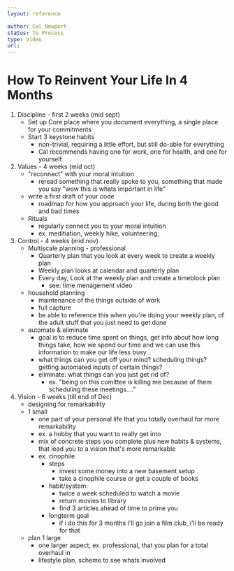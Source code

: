 ```yaml
---
layout: reference

author: Cal Newport
status: To Process
type: Video
url:
---
```

# How To Reinvent Your Life In 4 Months


1. Discipline - first 2 weeks (mid sept)
	- Set up Core place where you document everything, a single place for your commitments
	- Start 3 keystone habits
		- non-trivial, requiring a little effort, but still do-able for everything
		- Cal recommends having one for work,  one for health, and one for yourself 
2. Values - 4 weeks (mid oct)
	 - "reconnect" with your moral intuition
		 - reread something that really spoke to you, something that made you say "wow this is whats important in life"
	 - write a first draft of your code
		 - roadmap for how you approach your life, during both the good and bad times
	 - Rituals
		 - regularly connect you to your moral intuition 
		 - ex. meditiation, weekly hike, volunteering, 
3. Control - 4 weeks (mid nov)
	- Multiscale planning - professional
		- Quarterly plan that you look at every week to create a weekly plan
		- Weekly plan looks at calendar and quarterly plan
		- Every day, Look at the weekly plan and create a timeblock plan
			- see: time menagement video
	- household planning
		- maintenance of the things outside of work
		- full capture
		- be able to reference this when you're doing your weekly plan, of the adult stuff that you just need to get done
	- automate & eliminate
		- goal is to reduce time spent on things, get info about how long things take, how we spend our time and we can use this information to make our life less busy
		- what things can you get off your mind? scheduling things? getting automated inputs of certain things?
		- eliminate: what things can you just get rid of?
			- ex. "being on this comittee is killing me because of them scheduling these meetings...."
4. Vision - 6 weeks (till end of Dec)
	- designing for remarkability
	- 1 small
		- one part of your personal life that you totally overhaul for more remarkability
		- ex. a hobby that you want to really get into
		- mix of concrete steps you complete plus new habits & systems, that lead you to a vision that's more remarkable
		- ex. cinophile
			- steps
				- invest some money into a new basement setup
				- take a cinophile course or get a couple of books
			- habit/system: 
				- twice a week scheduled to watch a movie
				- return movies to library
				- find 3 articles ahead of time to prime you
			- longterm goal
				- if i do this for 3 months i'll go join a film club, i'll be ready for that
	- plan 1 large
		- one larger aspect, ex. professional, that you plan for a total overhaul in 
		- lifestyle plan, scheme to see whats involved
